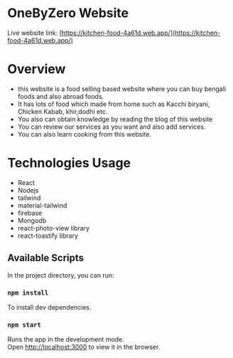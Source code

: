# OneByZero Website
Live website link: [https://kitchen-food-4a61d.web.app/](https://kitchen-food-4a61d.web.app/)

# Overview
* this website is a food selling based website where you can buy bengali foods  and also abroad foods.
* It has lots of food which made from home such as Kacchi biryani, Chicken Kabab, khir,dodhi etc.
* You also can obtain knowledge  by reading the blog of this website
* You can review our services as you want and also add services.
* You can also learn cooking from this website.

# Technologies Usage
* React
* Nodejs
* tailwind
* material-tailwind
* firebase
* Mongodb
* react-photo-view library
* react-toastify library

## Available Scripts

In the project directory, you can run:

### `npm install`

To install dev dependencies.

### `npm start`

Runs the app in the development mode.\
Open [http://localhost:3000](http://localhost:3000) to view it in the browser.
